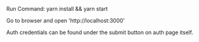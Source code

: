 Run Command:
  yarn install && yarn start

Go to browser and open 'http://localhost:3000'

Auth credentials can be found under the submit button on auth page itself.
